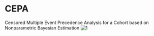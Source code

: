 # CEPA
Censored Multiple Event Precedence Analysis for a Cohort based on Nonparametric Bayesian Estimation
![1](https://github.com/Jangwon37/CEPA/assets/99333410/fd028fd6-f8b3-4282-bac7-fd8802378379)
